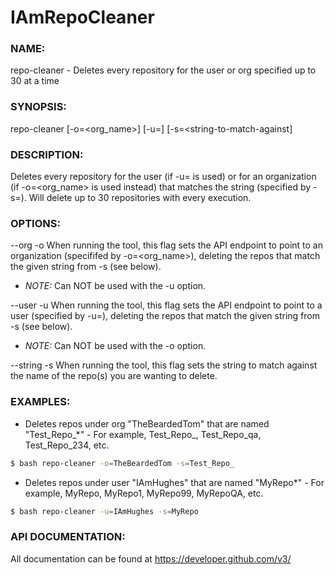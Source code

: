 # IAmRepoCleaner

### NAME:
repo-cleaner - Deletes every repository for the user or org specified up to 30 at a time

### SYNOPSIS:
repo-cleaner [-o=<org_name>] [-u=<username>] [-s=<string-to-match-against]

### DESCRIPTION:
Deletes every repository for the user (if -u=<username> is used) or for an organization (if -o=<org_name> is used instead) that matches the string (specified by -s=<string-to-match-against>). Will delete up to 30 repositories with every execution.

### OPTIONS:
--org
-o
When running the tool, this flag sets the API endpoint to point to an organization (specififed by -o=<org_name>), deleting the repos that match the given string from -s (see below).
* _NOTE:_ Can NOT be used with the -u option.

--user
-u
When running the tool, this flag sets the API endpoint to point to a user (specified by -u=<username>), deleting the repos that match the given string from -s (see below).
* _NOTE:_ Can NOT be used with the -o option.

--string
-s
When running the tool, this flag sets the string to match against the name of the repo(s) you are wanting to delete.

### EXAMPLES:
* Deletes repos under org "TheBeardedTom" that are named "Test_Repo_*" - For example, Test_Repo_, Test_Repo_qa, Test_Repo_234, etc.

```bash
$ bash repo-cleaner -o=TheBeardedTom -s=Test_Repo_
```

* Deletes repos under user "IAmHughes" that are named "MyRepo*" - For example, MyRepo, MyRepo1, MyRepo99, MyRepoQA, etc.

```bash
$ bash repo-cleaner -u=IAmHughes -s=MyRepo
```

### API DOCUMENTATION:
All documentation can be found at https://developer.github.com/v3/
